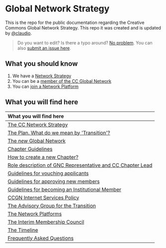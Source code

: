 # Global Network Strategy

This is the repo for the public documentation regarding the Creative Commons Global Network Strategy. This repo it was created and is updated by [@claudio](https://github.com/claudioruiz).

> Do you want to edit? Is there a typo around? [No problem](https://help.github.com/articles/editing-files-in-another-user-s-repository/). You can also [submit an issue here](https://github.com/creativecommons/global-network-strategy/issues/new). 

## What you should know

1. We have a [Network Strategy](GlobalNetworkStrategy-Final.md)
2. You can be a [member of the CC Global Network](https://network.creativecommons.org)
3. You can [join a Network Platform](https://github.com/creativecommons/network-platforms)

## What you will find here

| What you will find here |
|:--|
| [The CC Network Strategy](GlobalNetworkStrategy-Final.md) |
| [The Plan. What do we mean by 'Transition'?](/docs/the-plan.md) 
| [The *new* Global Network](/docs/the-new-global-network.md) | 
| [Chapter Guidelines](/docs/chapters-standards.md) |
| [How to create a new Chapter?](/docs/Guide_for_creating_a_chapter.md) |
| [Role description of GNC Representative and CC Chapter Lead](/docs/Role_descriptions_GNC_rep_and_Chapter_lead.md) |
| [Guidelines for vouching applicants](/docs/Guide_for_vouching_applicants.md) |
| [Guidelines for approving new members](/docs/Guide_for_approve_new_members.md) |
| [Guidelines for becoming an Institutional Member](/docs/Guide_to_becoming_an_institutional_member.md) |
| [CCGN Internet Services Policy](/docs/CCGN_Internet_Services_Policy.md) |
| [The Advisory Group for the Transition](/docs/the-advisory-group.md) | 
| [The Network Platforms](https://github.com/creativecommons/network-platforms) | 
| [The Interim Membership Council](/docs/the-interim-membership-council.md) | 
| [The Timeline](/docs/the-timeline.md) | 
| [Frequently Asked Questions](/docs/FAQ.md) | 
